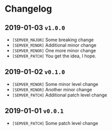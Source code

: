 # Changelog

## 2019-01-03 `v1.0.0`
* `[SEMVER_MAJOR]` Some breaking change
* `[SEMVER_MINOR]` Additional minor change
* `[SEMVER_MINOR]` One more minor change
* `[SEMVER_PATCH]` You get the idea, I hope.

## 2019-01-02 `v0.1.0`
* `[SEMVER_MINOR]` Some minor level change
* `[SEMVER_MINOR]` Another minor change
* `[SEMVER_PATCH]` Additional patch level change

## 2019-01-01 `v0.0.1`
* `[SEMVER_PATCH]` Some patch level change
